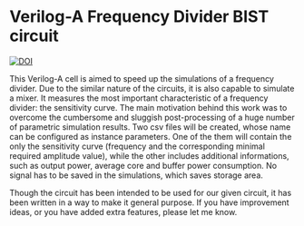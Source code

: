 # Verilog-A Frequency Divider BIST circuit
[![DOI](https://zenodo.org/badge/341025882.svg)](https://zenodo.org/badge/latestdoi/341025882)

This Verilog-A cell is aimed to speed up the simulations of a frequency divider. Due to the similar nature of the circuits, it is also capable to simulate a mixer.
It measures the most important characteristic of a frequency divider: the sensitivity curve.
The main motivation behind this work was to overcome the cumbersome and sluggish post-processing of a huge number of parametric simulation results.
Two csv files will be created, whose name can be configured as instance parameters.
One of the them will contain the only the sensitivity curve (frequency and the corresponding minimal required amplitude value), while the other includes additional informations, such as output power, average core and buffer power consumption.
No signal has to be saved in the simulations, which saves storage area.

Though the circuit has been intended to be used for our given circuit, it has been written in a way to make it general purpose.
If you have improvement ideas, or you have added extra features, please let me know.
